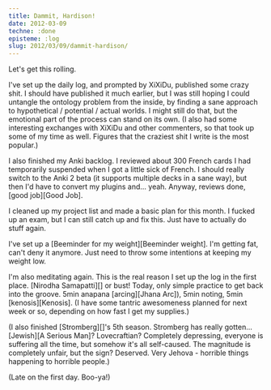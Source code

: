 ```yaml
---
title: Dammit, Hardison!
date: 2012-03-09
techne: :done
episteme: :log
slug: 2012/03/09/dammit-hardison/
---
```


Let's get this rolling.

I've set up the daily log, and prompted by XiXiDu, published some crazy shit. I should have published it much earlier, but I was still hoping I could untangle the ontology problem from the inside, by finding a sane approach to hypothetical / potential / actual worlds. I might still do that, but the emotional part of the process can stand on its own. (I also had some interesting exchanges with XiXiDu and other commenters, so that took up some of my time as well. Figures that the craziest shit I write is the most popular.)

I also finished my Anki backlog. I reviewed about 300 French cards I had temporarily suspended when I got a little sick of French. I should really switch to the Anki 2 beta (it supports multiple decks in a sane way), but then I'd have to convert my plugins and... yeah. Anyway, reviews done, [good job][Good Job].

I cleaned up my project list and made a basic plan for this month. I fucked up an exam, but I can still catch up and fix this. Just have to actually do stuff again.

I've set up a [Beeminder for my weight][Beeminder weight]. I'm getting fat, can't deny it anymore. Just need to throw some intentions at keeping my weight low.

I'm also meditating again. This is the real reason I set up the log in the first place. [Nirodha Samapatti][] or bust! Today, only simple practice to get back into the groove. 5min anapana [arcing][Jhana Arc]), 5min noting, 5min [kenosis][Kenosis]. (I have some tantric awesomeness planned for next week or so, depending on how fast I get my supplies.)

(I also finished [Stromberg][]'s 5th season. Stromberg has really gotten... [Jewish][A Serious Man]? Lovecraftian? Completely depressing, everyone is suffering all the time, but somehow it's all self-caused. The magnitude is completely unfair, but the sign? Deserved. Very Jehova - horrible things happening to horrible people.)

(Late on the first day. Boo-ya!)
